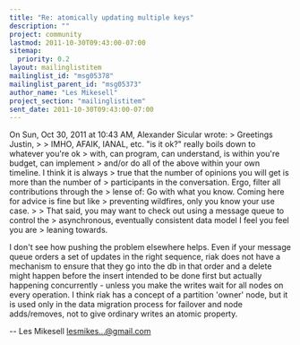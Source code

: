```yaml
---
title: "Re: atomically updating multiple keys"
description: ""
project: community
lastmod: 2011-10-30T09:43:00-07:00
sitemap:
  priority: 0.2
layout: mailinglistitem
mailinglist_id: "msg05378"
mailinglist_parent_id: "msg05373"
author_name: "Les Mikesell"
project_section: "mailinglistitem"
sent_date: 2011-10-30T09:43:00-07:00
---
```



On Sun, Oct 30, 2011 at 10:43 AM, Alexander Sicular  wrote:
&gt; Greetings Justin,
&gt;
&gt; IMHO, AFAIK, IANAL, etc. "is it ok?" really boils down to whatever you're ok
&gt; with, can program, can understand, is within you're budget, can implement
&gt; and/or do all of the above within your own timeline. I think it is always
&gt; true that the number of opinions you will get is more than the number of
&gt; participants in the conversation. Ergo, filter all contributions through the
&gt; lense of: Go with what you know. Coming here for advice is fine but like
&gt; preventing wildfires, only you know your use case.
&gt;
&gt; That said, you may want to check out using a message queue to control the
&gt; asynchronous, eventually consistent data model I feel you feel you are
&gt; leaning towards.

I don't see how pushing the problem elsewhere helps. Even if your
message queue orders a set of updates in the right sequence, riak does
not have a mechanism to ensure that they go into the db in that order
and a delete might happen before the insert intended to be done first
but actually happening concurrently - unless you make the writes wait
for all nodes on every operation. I think riak has a concept of a
partition 'owner' node, but it is used only in the data migration
process for failover and node adds/removes, not to give ordinary
writes an atomic property.

-- 
 Les Mikesell
 lesmikes...@gmail.com

